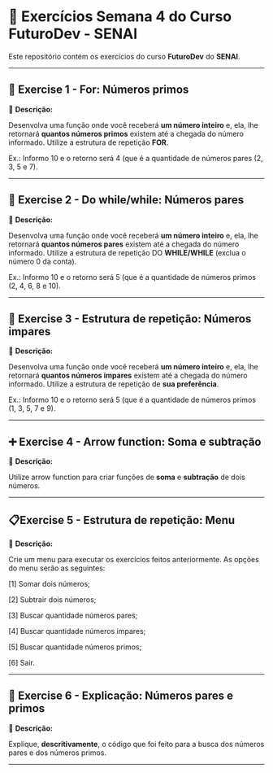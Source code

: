 # 🚀 Exercícios Semana 4 do Curso **FuturoDev** - SENAI

Este repositório contém os exercícios do curso **FuturoDev** do **SENAI**.

---

## 🔢 **Exercise 1 - For: Números primos**
📌 **Descrição:**  

Desenvolva uma função onde você receberá **um número inteiro** e, ela, lhe retornará **quantos números primos** existem até a chegada do número informado. Utilize a estrutura de repetição **FOR**.

Ex.: Informo 10 e o retorno será 4 (que é a quantidade de números pares (2, 3, 5 e 7).

---

## 🔄 **Exercise 2 - Do while/while: Números pares**
📌 **Descrição:**  

Desenvolva uma função onde você receberá **um número inteiro** e, ela, lhe retornará **quantos números pares** existem até a chegada do número informado. Utilize a estrutura de repetição DO **WHILE/WHILE** (exclua o número 0 da conta).

Ex.: Informo 10 e o retorno será 5 (que é a quantidade de números primos (2, 4, 6, 8 e 10).

---

## 🔁 **Exercise 3 - Estrutura de repetição: Números impares**
📌 **Descrição:**  

Desenvolva uma função onde você receberá **um número inteiro** e, ela, lhe retornará **quantos números impares** existem até a chegada do número informado. Utilize a estrutura de repetição de **sua preferência**.

Ex.: Informo 10 e o retorno será 5 (que é a quantidade de números primos (1, 3, 5, 7 e 9).

---

## ➕ **Exercise 4 - Arrow function: Soma e subtração**
📌 **Descrição:**  

Utilize arrow function para criar funções de **soma** e **subtração** de dois números.

---

## 📋**Exercise 5 - Estrutura de repetição: Menu**
📌 **Descrição:**  

Crie um menu para executar os exercícios feitos anteriormente. As opções do menu serão as seguintes:

[1] Somar dois números;

[2] Subtrair dois números;

[3] Buscar quantidade números pares;

[4] Buscar quantidade números impares;

[5] Buscar quantidade números primos;

[6] Sair.

---

## 🧠 **Exercise 6 - Explicação: Números pares e primos**
📌 **Descrição:**  

Explique, **descritivamente**, o código que foi feito para a busca dos números pares e dos números primos.

---
